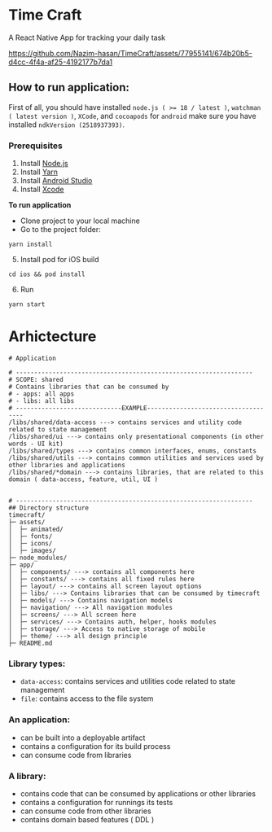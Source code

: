 # Time Craft
A React Native App for tracking your daily task



https://github.com/Nazim-hasan/TimeCraft/assets/77955141/674b20b5-d4cc-4f4a-af25-4192177b7da1



## How to run application:

First of all, you should have installed `node.js ( >= 18 / latest )`, `watchman ( latest version )`, `XCode`, and `cocoapods` for `android` make sure you have installed `ndkVersion (2518937393)`.



### Prerequisites
1. Install [Node.js](https://nodejs.org/en/download/)
2. Install [Yarn](https://classic.yarnpkg.com/en/docs/install/#windows-stable)
6. Install [Android Studio](https://developer.android.com/studio) 
7. Install [Xcode](https://developer.apple.com/xcode/)


**To run application**


- Clone project to your local machine
- Go to the project folder:
```
yarn install
```
5. Install pod for iOS build
```
cd ios && pod install
```
6. Run
```
yarn start
```

# Arhictecture

```
# Application

# -----------------------------------------------------------------
# SCOPE: shared
# Contains libraries that can be consumed by
# - apps: all apps
# - libs: all libs
# -----------------------------EXAMPLE------------------------------------
/libs/shared/data-access ---> contains services and utility code related to state management
/libs/shared/ui ---> contains only presentational components (in other words - UI kit)
/libs/shared/types ---> contains common interfaces, enums, constants
/libs/shared/utils ---> contains common utilities and services used by other libraries and applications
/libs/shared/*domain ---> contains libraries, that are related to this domain ( data-access, feature, util, UI )


# -----------------------------------------------------------------
## Directory structure
timecraft/
├─ assets/
│  ├─ animated/
│  ├─ fonts/
│  ├─ icons/
│  ├─ images/
├─ node_modules/
├─ app/
│  ├─ components/ ---> contains all components here
│  ├─ constants/ ---> contains all fixed rules here
│  ├─ layout/ ---> contains all screen layout options
│  ├─ libs/ ---> Contains libraries that can be consumed by timecraft
│  ├─ models/ ---> Contains navigation models
│  ├─ navigation/ ---> All navigation modules
│  ├─ screens/ ---> All screen here
│  ├─ services/ ---> Contains auth, helper, hooks modules
│  ├─ storage/ ---> Access to native storage of mobile
│  ├─ theme/ ---> all design principle 
├─ README.md
```

### Library types:

- `data-access`: contains services and utilities code related to state management
 - `file`: contains access to the file system

### An application:

- can be built into a deployable artifact
- contains a configuration for its build process
- can consume code from libraries

### A library:

- contains code that can be consumed by applications or other libraries
- contains a configuration for runnings its tests
- can consume code from other libraries
- contains domain based features ( DDL )


